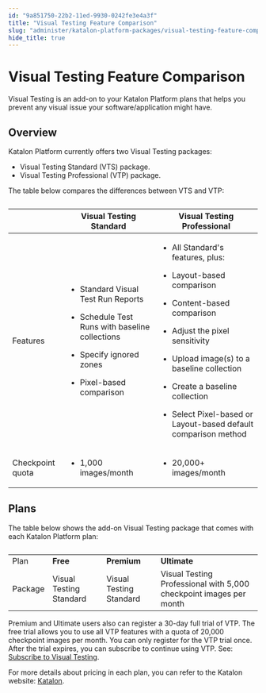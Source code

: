 ```yaml
---
id: "9a851750-22b2-11ed-9930-0242fe3e4a3f"
title: "Visual Testing Feature Comparison"
slug: "administer/katalon-platform-packages/visual-testing-feature-comparison"
hide_title: true
---
```


# <a id="concept-5562" class="anchor_top_offset"/><a id="ariaid-title1" class="anchor_top_offset"/>Visual Testing Feature Comparison

<p xmlns="http://www.w3.org/1999/xhtml" className="shortdesc"><span className="ph">Visual Testing</span> is an add-on to your <span className="ph">Katalon Platform</span> plans that helps you prevent any visual issue your software/application might have.</p> 

## Overview 

<div xmlns="http://www.w3.org/1999/xhtml" className="p"><span className="ph">Katalon Platform</span> currently offers two <span className="ph">Visual Testing</span> packages:<ul className="ul"><li className="li"><span className="ph">Visual Testing Standard (VTS)</span> package.</li><li className="li"><span className="ph">Visual Testing Professional (VTP)</span> package.</li></ul></div>
<p xmlns="http://www.w3.org/1999/xhtml" className="p">The table below compares the differences between VTS and VTP:</p> 
<div xmlns="http://www.w3.org/1999/xhtml" className="p"><table className="table"><caption /><colgroup><col style={{width: '33.33333333333333%'}} /><col style={{width: '33.33333333333333%'}} /><col style={{width: '33.33333333333333%'}} /></colgroup><thead className="thead"><tr className><th className="entry anchor_top_offset" id="concept-5562__entry__1" /><th className="entry anchor_top_offset" id="concept-5562__entry__2">Visual Testing Standard</th><th className="entry anchor_top_offset" id="concept-5562__entry__3">Visual Testing Professional</th></tr></thead><tbody className="tbody"><tr className><td className="entry" headers="concept-5562__entry__1 concept-5562__entry__2 concept-5562__entry__3 ">Features</td><td className="entry" headers="concept-5562__entry__1 concept-5562__entry__2 concept-5562__entry__3 "><ul className="ul"><li className="li"><p className="p">Standard Visual Test Run Reports</p></li><li className="li"><p className="p">Schedule Test Runs with baseline collections</p></li><li className="li"><p className="p">Specify ignored zones</p></li><li className="li"><p className="p">Pixel-based comparison</p></li></ul></td><td className="entry" headers="concept-5562__entry__1 concept-5562__entry__2 concept-5562__entry__3 "><ul className="ul"><li className="li"><p className="p">All Standard's features, plus:</p></li><li className="li"><p className="p">Layout-based comparison</p></li><li className="li"><p className="p">Content-based comparison</p></li><li className="li"><p className="p">Adjust the pixel sensitivity</p></li><li className="li"><p className="p">Upload image(s) to a baseline collection</p></li><li className="li"><p className="p">Create a baseline collection</p></li><li className="li"><p className="p">Select Pixel-based or Layout-based default comparison method</p></li></ul></td></tr><tr className><td className="entry" headers="concept-5562__entry__1 concept-5562__entry__2 concept-5562__entry__3 ">Checkpoint quota</td><td className="entry" headers="concept-5562__entry__1 concept-5562__entry__2 concept-5562__entry__3 "><ul className="ul"><li className="li">1,000 images/month</li></ul></td><td className="entry" headers="concept-5562__entry__1 concept-5562__entry__2 concept-5562__entry__3 "><ul className="ul"><li className="li">20,000+ images/month</li></ul></td></tr></tbody></table></div>

## Plans

<div xmlns="http://www.w3.org/1999/xhtml" className="p">The table below shows the add-on <span className="ph">Visual Testing</span> package that comes with each <span className="ph">Katalon Platform</span> plan:<table className="table"><caption /><colgroup><col style={{width: '100%'}} /><col /><col /><col /></colgroup><tbody className="tbody"><tr className="rowsep-1"><td className="entry">Plan</td><td className="entry"><strong className="ph b">Free</strong></td><td className="entry"><strong className="ph b">Premium</strong></td><td className="entry"><strong className="ph b">Ultimate</strong></td></tr><tr className><td className="entry">Package</td><td className="entry">Visual Testing Standard</td><td className="entry">Visual Testing Standard</td><td className="entry">Visual Testing Professional with 5,000 checkpoint images per month</td></tr></tbody></table></div>
<p xmlns="http://www.w3.org/1999/xhtml" className="p"><span className="ph">Premium</span> and <span className="ph">Ultimate</span> users also can register a 30-day full trial of VTP. The free trial allows you to use all VTP features with a quota of 20,000 checkpoint images per month. You can only register for the VTP trial once. After the trial expires, you can subscribe to continue using VTP. See: <a className="xref" href="/docs/administer/administration-tasks/subscription-management/visual-testing-subscription/subscribe-to-visual-testing">Subscribe to Visual Testing</a>.</p> 
<p xmlns="http://www.w3.org/1999/xhtml" className="p">For more details about pricing in each plan, you can refer to the Katalon website: <a className="xref j-external-link" href="https://katalon.com/pricing/" target="_blank">Katalon</a>.</p> 
